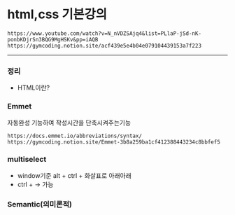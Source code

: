 # html,css 기본강의

```link
https://www.youtube.com/watch?v=N_nVDZSAjq4&list=PLlaP-jSd-nK-ponbKDjrSn3BQG9MgHSKv&pp=iAQB
https://gymcoding.notion.site/acf439e5e4b04e079104439153a7f223
```

---

### 정리

- HTML이란?

### Emmet

자동완성 기능하여 작성시간을 단축시켜주는기능

```link
https://docs.emmet.io/abbreviations/syntax/
https://gymcoding.notion.site/Emmet-3b8a259ba1cf412388443234c8bbfef5
```

### multiselect

- window기준 alt + ctrl + 화살표로 아래아래
- ctrl + → 가능

### Semantic(의미론적)
